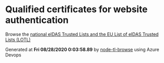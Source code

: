 # Qualified certificates for website authentication 
 Browse the [national eIDAS Trusted Lists and the EU List of eIDAS Trusted Lists (LOTL)](https://webgate.ec.europa.eu/tl-browser/#/) 
 
 
Generated at **Fri 08/28/2020  0:03:58.89** by [node-tl-browse](https://github.com/ymedlop/node-tl-browser) using Azure Devops 
